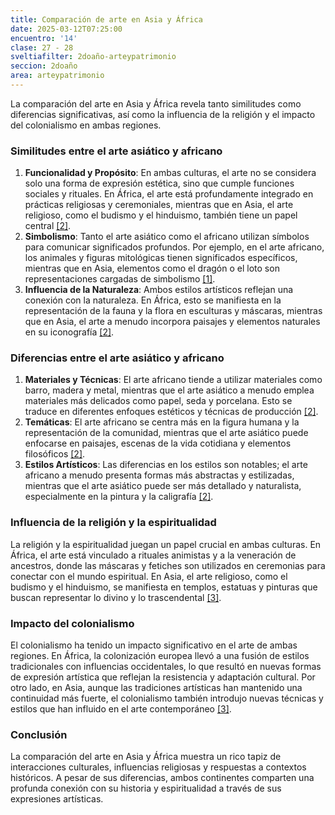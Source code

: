 ```yaml
---
title: Comparación de arte en Asia y África
date: 2025-03-12T07:25:00
encuentro: '14'
clase: 27 - 28
sveltiafilter: 2doaño-arteypatrimonio
seccion: 2doaño
area: arteypatrimonio
---
```

La comparación del arte en Asia y África revela tanto similitudes como diferencias significativas, así como la influencia de la religión y el impacto del colonialismo en ambas regiones.

### Similitudes entre el arte asiático y africano

1. **Funcionalidad y Propósito**: En ambas culturas, el arte no se considera solo una forma de expresión estética, sino que cumple funciones sociales y rituales. En África, el arte está profundamente integrado en prácticas religiosas y ceremoniales, mientras que en Asia, el arte religioso, como el budismo y el hinduismo, también tiene un papel central [[2]](https://fr.scribd.com/document/469713594/PARALELO-ENTRE-EL-ARTE-DE-ORIENTE-Y-EL-ARTE-AFRICANO-docx).
2. **Simbolismo**: Tanto el arte asiático como el africano utilizan símbolos para comunicar significados profundos. Por ejemplo, en el arte africano, los animales y figuras mitológicas tienen significados específicos, mientras que en Asia, elementos como el dragón o el loto son representaciones cargadas de simbolismo [[1]](https://reinosafricanos.net/dinamicas-culturales/influencia-asiatica-arte-africano-intercambios-culturales-esteticos/).
3. **Influencia de la Naturaleza**: Ambos estilos artísticos reflejan una conexión con la naturaleza. En África, esto se manifiesta en la representación de la fauna y la flora en esculturas y máscaras, mientras que en Asia, el arte a menudo incorpora paisajes y elementos naturales en su iconografía [[2]](https://fr.scribd.com/document/469713594/PARALELO-ENTRE-EL-ARTE-DE-ORIENTE-Y-EL-ARTE-AFRICANO-docx).

### Diferencias entre el arte asiático y africano

1. **Materiales y Técnicas**: El arte africano tiende a utilizar materiales como barro, madera y metal, mientras que el arte asiático a menudo emplea materiales más delicados como papel, seda y porcelana. Esto se traduce en diferentes enfoques estéticos y técnicas de producción [[2]](https://fr.scribd.com/document/469713594/PARALELO-ENTRE-EL-ARTE-DE-ORIENTE-Y-EL-ARTE-AFRICANO-docx).
2. **Temáticas**: El arte africano se centra más en la figura humana y la representación de la comunidad, mientras que el arte asiático puede enfocarse en paisajes, escenas de la vida cotidiana y elementos filosóficos [[2]](https://fr.scribd.com/document/469713594/PARALELO-ENTRE-EL-ARTE-DE-ORIENTE-Y-EL-ARTE-AFRICANO-docx).
3. **Estilos Artísticos**: Las diferencias en los estilos son notables; el arte africano a menudo presenta formas más abstractas y estilizadas, mientras que el arte asiático puede ser más detallado y naturalista, especialmente en la pintura y la caligrafía [[2]](https://fr.scribd.com/document/469713594/PARALELO-ENTRE-EL-ARTE-DE-ORIENTE-Y-EL-ARTE-AFRICANO-docx).

### Influencia de la religión y la espiritualidad

La religión y la espiritualidad juegan un papel crucial en ambas culturas. En África, el arte está vinculado a rituales animistas y a la veneración de ancestros, donde las máscaras y fetiches son utilizados en ceremonias para conectar con el mundo espiritual. En Asia, el arte religioso, como el budismo y el hinduismo, se manifiesta en templos, estatuas y pinturas que buscan representar lo divino y lo trascendental [[3]](https://es.wikipedia.org/wiki/Arte_africano).

### Impacto del colonialismo

El colonialismo ha tenido un impacto significativo en el arte de ambas regiones. En África, la colonización europea llevó a una fusión de estilos tradicionales con influencias occidentales, lo que resultó en nuevas formas de expresión artística que reflejan la resistencia y adaptación cultural. Por otro lado, en Asia, aunque las tradiciones artísticas han mantenido una continuidad más fuerte, el colonialismo también introdujo nuevas técnicas y estilos que han influido en el arte contemporáneo [[3]](https://es.wikipedia.org/wiki/Arte_africano).

### Conclusión

La comparación del arte en Asia y África muestra un rico tapiz de interacciones culturales, influencias religiosas y respuestas a contextos históricos. A pesar de sus diferencias, ambos continentes comparten una profunda conexión con su historia y espiritualidad a través de sus expresiones artísticas.
